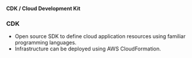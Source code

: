 **CDK / Cloud Development Kit**

### CDK
- Open source SDK to define cloud application resources using familiar programming languages.
- Infrastructure can be deployed using AWS CloudFormation.
